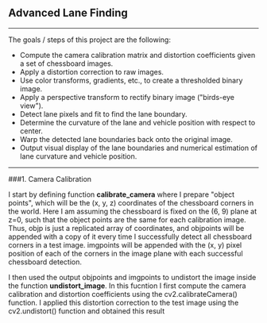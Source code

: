 ## Advanced Lane Finding

---

The goals / steps of this project are the following:

* Compute the camera calibration matrix and distortion coefficients given a set of chessboard images.
* Apply a distortion correction to raw images.
* Use color transforms, gradients, etc., to create a thresholded binary image.
* Apply a perspective transform to rectify binary image ("birds-eye view").
* Detect lane pixels and fit to find the lane boundary.
* Determine the curvature of the lane and vehicle position with respect to center.
* Warp the detected lane boundaries back onto the original image.
* Output visual display of the lane boundaries and numerical estimation of lane curvature and vehicle position.

---
###1. Camera Calibration

I start by defining function <B>calibrate_camera</B> where I prepare "object points", which will be the (x, y, z) coordinates of the chessboard corners in the world. Here I am assuming the chessboard is fixed on the (6, 9) plane at z=0, such that the object points are the same for each calibration image. Thus, objp is just a replicated array of coordinates, and objpoints will be appended with a copy of it every time I successfully detect all chessboard corners in a test image. imgpoints will be appended with the (x, y) pixel position of each of the corners in the image plane with each successful chessboard detection.

I then used the output objpoints and imgpoints to undistort the image inside the function <b>undistort_image</b>. In this fucntion I first compute the camera calibration and distortion coefficients using the cv2.calibrateCamera() function. I applied this distortion correction to the test image using the cv2.undistort() function and obtained this result
